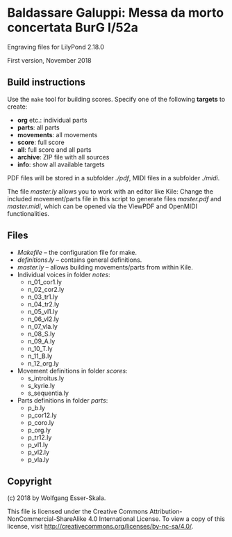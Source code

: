 # Baldassare Galuppi: Messa da morto concertata BurG I/52a

Engraving files for LilyPond 2.18.0

First version, November 2018


## Build instructions

Use the `make` tool for building scores. Specify one of the following **targets** to create:

* **org** etc.: individual parts
* **parts**: all parts
* **movements**: all movements
* **score**: full score
* **all**: full score and all parts
* **archive**: ZIP file with all sources
* **info**: show all available targets

PDF files will be stored in a subfolder *./pdf*, MIDI files in a subfolder *./midi*.

The file *master.ly* allows you to work with an editor like Kile: Change the included movement/parts file in this script to generate files *master.pdf* and *master.midi*, which can be opened via the ViewPDF and OpenMIDI functionalities.


## Files

* *Makefile* – the configuration file for make.
* *definitions.ly* – contains general definitions.
* *master.ly* – allows building movements/parts from within Kile.
* Individual voices in folder *notes*:
    * n_01_cor1.ly
    * n_02_cor2.ly
    * n_03_tr1.ly
    * n_04_tr2.ly
    * n_05_vl1.ly
    * n_06_vl2.ly
    * n_07_vla.ly
    * n_08_S.ly
    * n_09_A.ly
    * n_10_T.ly
    * n_11_B.ly
    * n_12_org.ly
* Movement definitions in folder *scores*:
    * s_introitus.ly
    * s_kyrie.ly
    * s_sequentia.ly
* Parts definitions in folder *parts*:
    * p_b.ly
    * p_cor12.ly
    * p_coro.ly
    * p_org.ly
    * p_tr12.ly
    * p_vl1.ly
    * p_vl2.ly
    * p_vla.ly


## Copyright

(c) 2018 by Wolfgang Esser-Skala.

This file is licensed under the Creative Commons Attribution-NonCommercial-ShareAlike 4.0 International License.
To view a copy of this license, visit http://creativecommons.org/licenses/by-nc-sa/4.0/.
